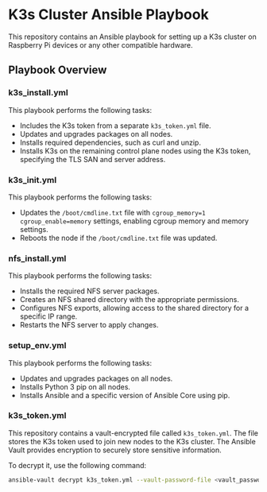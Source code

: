 # K3s Cluster Ansible Playbook

This repository contains an Ansible playbook for setting up a K3s cluster on Raspberry Pi devices or any other compatible hardware.

## Playbook Overview

### k3s_install.yml

This playbook performs the following tasks:

- Includes the K3s token from a separate `k3s_token.yml` file.
- Updates and upgrades packages on all nodes.
- Installs required dependencies, such as curl and unzip.
- Installs K3s on the remaining control plane nodes using the K3s token, specifying the TLS SAN and server address.

### k3s_init.yml

This playbook performs the following tasks:

- Updates the `/boot/cmdline.txt` file with `cgroup_memory=1 cgroup_enable=memory` settings, enabling cgroup memory and memory settings.
- Reboots the node if the `/boot/cmdline.txt` file was updated.

### nfs_install.yml

This playbook performs the following tasks:

- Installs the required NFS server packages.
- Creates an NFS shared directory with the appropriate permissions.
- Configures NFS exports, allowing access to the shared directory for a specific IP range.
- Restarts the NFS server to apply changes.

### setup_env.yml

This playbook performs the following tasks:

- Updates and upgrades packages on all nodes.
- Installs Python 3 pip on all nodes.
- Installs Ansible and a specific version of Ansible Core using pip.

### k3s_token.yml

This repository contains a vault-encrypted file called `k3s_token.yml`. The file stores the K3s token used to join new nodes to the K3s cluster. The Ansible Vault provides encryption to securely store sensitive information.

To decrypt it, use the following command:

```bash
ansible-vault decrypt k3s_token.yml --vault-password-file <vault_password_file>
